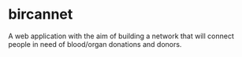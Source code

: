 # bircannet
A web application with the aim of building a network that will connect people in need of blood/organ donations and donors.
